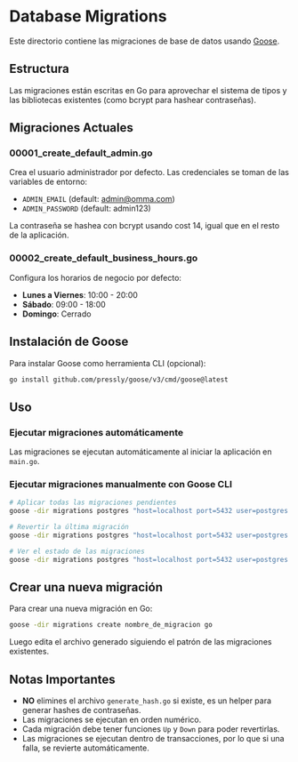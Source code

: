 # Database Migrations

Este directorio contiene las migraciones de base de datos usando [Goose](https://github.com/pressly/goose).

## Estructura

Las migraciones están escritas en Go para aprovechar el sistema de tipos y las bibliotecas existentes (como bcrypt para hashear contraseñas).

## Migraciones Actuales

### 00001_create_default_admin.go
Crea el usuario administrador por defecto. Las credenciales se toman de las variables de entorno:
- `ADMIN_EMAIL` (default: admin@omma.com)
- `ADMIN_PASSWORD` (default: admin123)

La contraseña se hashea con bcrypt usando cost 14, igual que en el resto de la aplicación.

### 00002_create_default_business_hours.go
Configura los horarios de negocio por defecto:
- **Lunes a Viernes**: 10:00 - 20:00
- **Sábado**: 09:00 - 18:00
- **Domingo**: Cerrado

## Instalación de Goose

Para instalar Goose como herramienta CLI (opcional):

```bash
go install github.com/pressly/goose/v3/cmd/goose@latest
```

## Uso

### Ejecutar migraciones automáticamente
Las migraciones se ejecutan automáticamente al iniciar la aplicación en `main.go`.

### Ejecutar migraciones manualmente con Goose CLI

```bash
# Aplicar todas las migraciones pendientes
goose -dir migrations postgres "host=localhost port=5432 user=postgres password=postgres dbname=omma sslmode=disable" up

# Revertir la última migración
goose -dir migrations postgres "host=localhost port=5432 user=postgres password=postgres dbname=omma sslmode=disable" down

# Ver el estado de las migraciones
goose -dir migrations postgres "host=localhost port=5432 user=postgres password=postgres dbname=omma sslmode=disable" status
```

## Crear una nueva migración

Para crear una nueva migración en Go:

```bash
goose -dir migrations create nombre_de_migracion go
```

Luego edita el archivo generado siguiendo el patrón de las migraciones existentes.

## Notas Importantes

- **NO** elimines el archivo `generate_hash.go` si existe, es un helper para generar hashes de contraseñas.
- Las migraciones se ejecutan en orden numérico.
- Cada migración debe tener funciones `Up` y `Down` para poder revertirlas.
- Las migraciones se ejecutan dentro de transacciones, por lo que si una falla, se revierte automáticamente.

